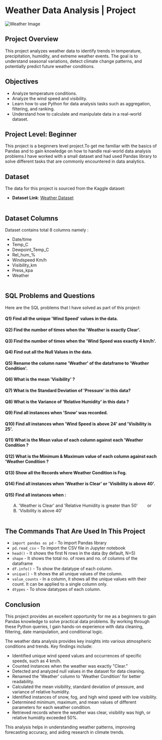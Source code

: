 # Weather Data Analysis | Project

![Weather Image](https://github.com/user-attachments/assets/6e220a4b-ab2b-40d7-8ccd-27e972c3ba42)


## Project Overview
This project analyzes weather data to identify trends in temperature, precipitation, humidity, and extreme weather events. The goal is to understand seasonal variations, detect climate change patterns, and potentially predict future weather conditions.


## Objectives
- Analyze temperature conditions.
- Analyze the wind speed and visibility.
- Learn how to use Python for data analysis tasks such as aggregation, filtering, and ranking.
- Understand how to calculate and manipulate data in a real-world dataset.


## Project Level: Beginner
This project is a beginners level project.To get me familiar with the basics of Pandas and to gain knowledge on how to handle real-world data analysis problems.I have worked with a small dataset and had used Pandas library to solve different tasks that are commonly encountered in data analytics.


## Dataset
The data for this project is sourced from the Kaggle dataset:
 - **Dataset Link**: [Weather Dataset](https://www.kaggle.com/datasets/bhanupratapbiswas/weather-data)<br><br>


## Dataset Columns
Dataset contains total 8 columns namely :
- Date/time
- Temp_C
- Dewpoint_Temp_C
- Rel_hum_%
- Windspeed Km/h
- Visibility_km
- Press_kpa
- Weather<br><br>
  

## SQL Problems and Questions
Here are the SQL problems that I have solved as part of this project:

#### Q1) Find all the unique 'Wind Speed' values in the data.
#### Q2) Find the number of times when the 'Weather is exactly Clear'.
#### Q3) Find the number of times when the 'Wind Speed was exactly 4 km/h'.
#### Q4) Find out all the Null Values in the data.
#### Q5) Rename the column name 'Weather' of the dataframe to 'Weather Condition'.
#### Q6) What is the mean 'Visibility' ?
#### Q7) What is the Standard Deviation of 'Pressure'  in this data?
#### Q8) What is the Variance of 'Relative Humidity' in this data ?
#### Q9) Find all instances when 'Snow' was recorded.
#### Q10) Find all instances when 'Wind Speed is above 24' and 'Visibility is 25'.
#### Q11) What is the Mean value of each column against each 'Weather Condition ?
#### Q12) What is the Minimum & Maximum value of each column against each 'Weather Condition ?
#### Q13) Show all the Records where Weather Condition is Fog.
#### Q14) Find all instances when 'Weather is Clear' or 'Visibility is above 40'.
#### Q15) Find all instances when :
&nbsp;&nbsp;&nbsp;&nbsp;&nbsp;&nbsp;&nbsp;A. 'Weather is Clear' and 'Relative Humidity is greater than 50'
&nbsp;&nbsp;&nbsp;&nbsp;&nbsp;&nbsp;&nbsp;or
&nbsp;&nbsp;&nbsp;&nbsp;&nbsp;&nbsp;&nbsp;B. 'Visibility is above 40'<br><br>



## The Commands That Are Used In This Project 

- `import pandas as pd` - To import Pandas library<br>
- `pd.read_csv` - To import the CSV file in Jupyter notebook<br>
- `head()` - It shows the first N rows in the data (by default, N=5)<br>
- `shape` - It shows the total no. of rows and no. of columns of the dataframe<br>
- `df.info()` - To show the datatype of each column.
- `unique()` - It shows the all unique values of the column.
- `value_counts` - In a column, it shows all the unique values with their count. It can be applied to a single column only.
- `dtypes` - To show datatypes of each column.<br>


## Conclusion
This project provides an excellent opportunity for me as a beginners to gain Pandas knowledge to solve practical data problems. By working through these Python queries, I gain hands-on experience with data cleaning, filtering, date manipulation, and conditional logic.

The weather data analysis provides key insights into various atmospheric conditions and trends. Key findings include:

- Identified unique wind speed values and occurrences of specific speeds, such as 4 km/h.
- Counted instances when the weather was exactly "Clear."
- Detected and analyzed null values in the dataset for data cleaning.
- Renamed the 'Weather' column to 'Weather Condition' for better readability.
- Calculated the mean visibility, standard deviation of pressure, and variance of relative humidity.
- Identified instances of snow, fog, and high wind speed with low visibility.
- Determined minimum, maximum, and mean values of different parameters for each weather condition.
- Retrieved records where the weather was clear, visibility was high, or relative humidity exceeded 50%.
  
This analysis helps in understanding weather patterns, improving forecasting accuracy, and aiding research in climate trends.










